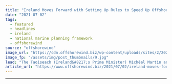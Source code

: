 ```yaml
---
title: "Ireland Moves Forward with Setting Up Rules to Speed Up Offshore Wind Development"
date: "2021-07-02"
tags: 
  - featured
  - headlines
  - ireland
  - national marine planning framework
  - offshorewind
source: "offshorewind"
image_url: "https://cdn.offshorewind.biz/wp-content/uploads/sites/2/2021/07/02143002/Miche%C3%A1l-Martin-Taoiseach_Twitter.jpg"
image_fp: "/assets/img/post_thumbnails/9.jpg"
lead: "The Taoiseach (Ireland&#8217;s Prime Minister) Michéal Martin and the Ministers from the Irish government"
article_url: "https://www.offshorewind.biz/2021/07/02/ireland-moves-forward-with-setting-up-rules-to-speed-up-offshore-wind-development/"
---
```


---
